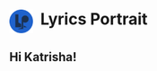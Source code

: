 # <img align="top" src="https://github.com/Jed556/CSSK/blob/main/icons/LP.svg" width="42" height="42"/> &nbsp;Lyrics Portrait <br/>

## Hi Katrisha!